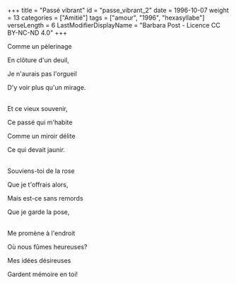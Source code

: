 +++
title = "Passé vibrant"
id = "passe_vibrant_2"
date = 1996-10-07
weight = 13
categories = ["Amitié"]
tags = ["amour", "1996", "hexasyllabe"]
verseLength = 6
LastModifierDisplayName = "Barbara Post - Licence CC BY-NC-ND 4.0"
+++

Comme un pèlerinage

En clôture d'un deuil,

Je n'aurais pas l'orgueil

D'y voir plus qu'un mirage.

 \
Et ce vieux souvenir,

Ce passé qui m'habite

Comme un miroir délite

Ce qui devait jaunir.

 \
Souviens-toi de la rose

Que je t'offrais alors,

Mais est-ce sans remords

Que je garde la pose,

 \
Me promène à l'endroit

Où nous fûmes heureuses?

Mes idées désireuses

Gardent mémoire en toi!
